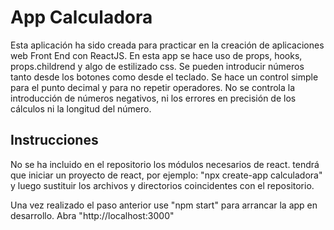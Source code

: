 # App Calculadora
Esta aplicación ha sido creada para practicar en la creación de aplicaciones web Front End con ReactJS. En esta app se hace uso de props, hooks, props.childrend y algo de estilizado css. Se pueden introducir números tanto desde los botones como desde el teclado. Se hace un control simple para el punto decimal y para no repetir operadores. No se controla la introducción de números negativos, ni los errores en precisión de los cálculos ni la longitud del número. 

## Instrucciones
No se ha incluido en el repositorio los módulos necesarios de react. tendrá que iniciar un proyecto de react, por ejemplo: "npx create-app calculadora" y luego sustituir los archivos y directorios coincidentes con el repositorio.

Una vez realizado el paso anterior use "npm start" para arrancar la app en desarrollo. Abra "http://localhost:3000"



